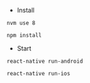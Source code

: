 - Install 

`nvm use 8`

`npm install`

- Start

`react-native run-android`

 `react-native run-ios`
